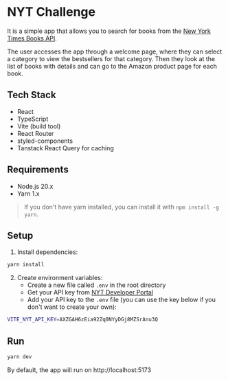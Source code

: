 # NYT Challenge

It is a simple app that allows you to search for books from the [New York Times Books API](https://developer.nytimes.com/docs/books-product/1/overview).

The user accesses the app through a welcome page, where they can select a category to view the bestsellers for that category. Then they look at the list of books with details and can go to the Amazon product page for each book.

## Tech Stack

- React
- TypeScript
- Vite (build tool)
- React Router
- styled-components
- Tanstack React Query for caching

## Requirements

- Node.js 20.x
- Yarn 1.x

> If you don't have yarn installed, you can install it with `npm install -g yarn`.

## Setup

1. Install dependencies:

```bash
yarn install
```

2. Create environment variables:
   - Create a new file called `.env` in the root directory
   - Get your API key from [NYT Developer Portal](https://developer.nytimes.com/get-started)
   - Add your API key to the `.env` file (you can use the key below if you don't want to create your own):

```bash
VITE_NYT_API_KEY=AXZGAH6zEia92Zq0NYyDGj8MZSrAnu3Q
```

## Run

```bash
yarn dev
```

By default, the app will run on http://localhost:5173
